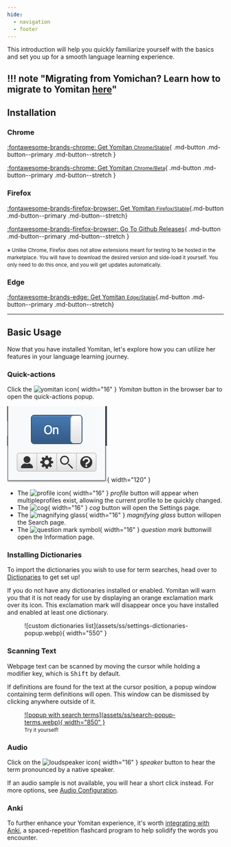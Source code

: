 ```yaml
---
hide:
  - navigation
  - footer
---
```


This introduction will help you quickly familiarize yourself with the basics and set you up for a smooth language learning experience.

!!! note "Migrating from Yomichan? Learn how to migrate to Yomitan [here](yomichan-migration.md)"
---

## Installation

### Chrome

<div class="grid" markdown>

[:fontawesome-brands-chrome: Get Yomitan <small>Chrome/Stable</small>](https://chrome.google.com/webstore/detail/yomitan/likgccmbimhjbgkjambclfkhldnlhbnn){ .md-button .md-button--primary .md-button--stretch }

[:fontawesome-brands-chrome: Get Yomitan <small>Chrome/Beta</small>](https://chrome.google.com/webstore/detail/yomitan-development-build/glnaenfapkkecknnmginabpmgkenenml){ .md-button .md-button--primary .md-button--stretch }

</div>

### Firefox

<div class="grid" markdown>

[:fontawesome-brands-firefox-browser: Get Yomitan <small>Firefox/Stable</small>](https://addons.mozilla.org/en-US/firefox/addon/yomitan/){.md-button .md-button--primary .md-button--stretch}

[:fontawesome-brands-firefox-browser: Go To Github Releases](https://github.com/yomidevs/yomitan/releases){ .md-button .md-button--primary .md-button--stretch }

</div>

<small>※ Unlike Chrome, Firefox does not allow extensions meant for testing to be hosted in the marketplace. You will have to download the desired version and side-load it yourself. You only need to do this once, and you will get updates automatically.</small>

### Edge

<div class="grid" markdown>

[:fontawesome-brands-edge: Get Yomitan <small>Edge/Stable</small>](https://microsoftedge.microsoft.com/addons/detail/yomitan/idelnfbbmikgfiejhgmddlbkfgiifnnn){.md-button .md-button--primary .md-button--stretch}

</div>

---

## Basic Usage

Now that you have installed Yomitan, let's explore how you can utilize her features in your language learning journey.

### Quick-actions

Click the ![yomitan icon](assets/icon/yomitan-icon.svg){ width="16" } _Yomitan_ button in the browser bar to open the quick-actions popup.

![](assets/ss/browser-action-popup.webp){ width="120" }

- The ![profile icon](assets/icon/profile.svg){ width="16" } _profile_ button will appear when multipleprofiles exist, allowing the current profile to be quickly changed.
- The ![cog](assets/icon/cog.svg){ width="16" } _cog_ button will open the Settings page.
- The ![magnifying glass](assets/icon/magnifying-glass.svg){ width="16" } _magnifying glass_ button willopen the Search page.
- The ![question mark symbol](assets/icon/question-mark-circle.svg){ width="16" } _question mark_ buttonwill open the Information page.

### Installing Dictionaries

To import the dictionaries you wish to use for term searches, head over to [Dictionaries](../dictionaries) to get set up!

If you do not have any dictionaries installed or enabled. Yomitan will warn you that it is not ready for use by displaying an orange exclamation mark over its icon. This exclamation mark will disappear once you have installed and enabled at least one dictionary.

<figure markdown="span">
    ![custom dictionaries list](assets/ss/settings-dictionaries-popup.webp){ width="550" }
</figure>

### Scanning Text

Webpage text can be scanned by moving the cursor while holding a modifier key, which is <kbd>Shift</kbd> by default.

If definitions are found for the text at the cursor position, a popup window containing term definitions will open. This window can be dismissed by clicking anywhere outside of it.

<figure markdown="span">
    <a href="https://en.wikipedia.org/wiki/English_language#Classification">
    ![popup with search terms](assets/ss/search-popup-terms.webp){ width="850" }
    </a>
    <figcaption><small>Try it yourself!</small></figcaption>
</figure>

### Audio

Click on the ![loudspeaker icon](assets/icon/play-audio.svg){ width="16" } _speaker_ button to hear the term pronounced by a native speaker.

If an audio sample is not available, you will hear a short click instead. For more options, see [Audio Configuration](../advanced#audio).

### Anki

To further enhance your Yomitan experience, it's worth [integrating with Anki](../anki), a spaced-repetition flashcard program to help solidify the words you encounter.
